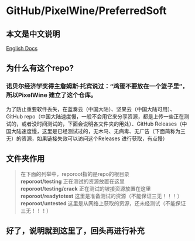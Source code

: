 # GitHub/PixelWine/PreferredSoft
## 本文是中文说明
[English Docs](https://github.com/PixelWine/PreferredSoft/blob/master/README_INT.md)  
## 为什么有这个repo?
### 诺贝尔经济学奖得主詹姆斯·托宾说过：“鸡蛋不要放在一个篮子里”，所以PixelWine 建立了这个仓库。
为了防止重要软件丢失，在蓝奏云（中国大陆）、坚果云（中国大陆可用）、GitHub repo（中国大陆速度慢，一般不会用它来分享资源，都是上传一些正在测试的，或者没时间测试的，下面会说明各文件夹的用处）、GitHub Releases（中国大陆速度慢，这里是已经测试过的，无木马、无病毒、无广告（下面简称为三无）的资源，如果链接失效可以访问这个Releases 进行获取，有点慢）
## 文件夹作用
> 在下面的列举中，reporoot指的是repo的根目录  
**reporoot/testing** 正在测试的资源放置在这里  
**reporoot/testing/crack** 正在测试的坡接资源放置在这里  
**reporoot/readytotest** 这里是准备测试的资源（不能保证三无！！！）  
**reporoot/untested** 这里是从网络上获取的资源，还未经测试（不能保证三无！！！）
## 好了，说明就到这里了，回头再进行补充
